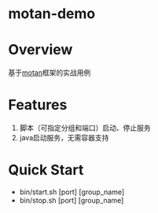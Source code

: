 # motan-demo

# Overview
基于[motan](https://github.com/wu-sheng)框架的实战用例

# Features
1. 脚本（可指定分组和端口）启动、停止服务
2. java启动服务，无需容器支持

# Quick Start
- bin/start.sh [port] [group_name]
- bin/stop.sh [port] [group_name]